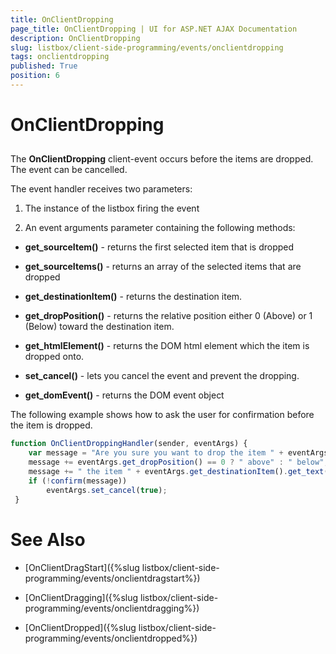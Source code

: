 ```yaml
---
title: OnClientDropping
page_title: OnClientDropping | UI for ASP.NET AJAX Documentation
description: OnClientDropping
slug: listbox/client-side-programming/events/onclientdropping
tags: onclientdropping
published: True
position: 6
---
```


# OnClientDropping

## 

The **OnClientDropping** client-event occurs before the items are dropped. The event can be cancelled.

The event handler receives two parameters:

1. The instance of the listbox firing the event

2. An event arguments parameter containing the following methods:

* **get_sourceItem()** - returns the first selected item that is dropped

* **get_sourceItems()** - returns an array of the selected items that are dropped

* **get_destinationItem()** - returns the destination item.

* **get_dropPosition()** - returns the relative position either 0 (Above) or 1 (Below) toward the destination item.

* **get_htmlElement()** - returns the DOM html element which the item is dropped onto.

* **set_cancel()** - lets you cancel the event and prevent the dropping.

* **get_domEvent()** - returns the DOM event object


The following example shows how to ask the user for confirmation before the item is dropped.

````JavaScript	
function OnClientDroppingHandler(sender, eventArgs) {
	var message = "Are you sure you want to drop the item " + eventArgs.get_sourceItem().get_text();
	message += eventArgs.get_dropPosition() == 0 ? " above" : " below";
	message += " the item " + eventArgs.get_destinationItem().get_text() + "?";
	if (!confirm(message))
		eventArgs.set_cancel(true);
 }				
````

# See Also

 * [OnClientDragStart]({%slug listbox/client-side-programming/events/onclientdragstart%})

 * [OnClientDragging]({%slug listbox/client-side-programming/events/onclientdragging%})

 * [OnClientDropped]({%slug listbox/client-side-programming/events/onclientdropped%})
